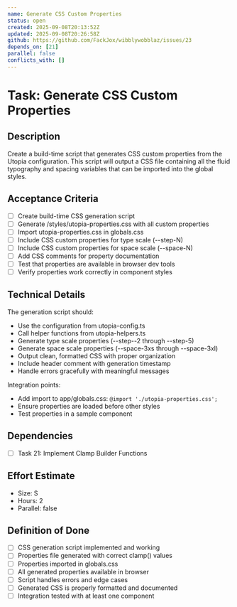 ```yaml
---
name: Generate CSS Custom Properties
status: open
created: 2025-09-08T20:13:52Z
updated: 2025-09-08T20:26:58Z
github: https://github.com/FackJox/wibblywobblaz/issues/23
depends_on: [21]
parallel: false
conflicts_with: []
---
```


# Task: Generate CSS Custom Properties

## Description
Create a build-time script that generates CSS custom properties from the Utopia configuration. This script will output a CSS file containing all the fluid typography and spacing variables that can be imported into the global styles.

## Acceptance Criteria
- [ ] Create build-time CSS generation script
- [ ] Generate /styles/utopia-properties.css with all custom properties
- [ ] Import utopia-properties.css in globals.css
- [ ] Include CSS custom properties for type scale (--step-N)
- [ ] Include CSS custom properties for space scale (--space-N)
- [ ] Add CSS comments for property documentation
- [ ] Test that properties are available in browser dev tools
- [ ] Verify properties work correctly in component styles

## Technical Details
The generation script should:
- Use the configuration from utopia-config.ts
- Call helper functions from utopia-helpers.ts
- Generate type scale properties (--step--2 through --step-5)
- Generate space scale properties (--space-3xs through --space-3xl)
- Output clean, formatted CSS with proper organization
- Include header comment with generation timestamp
- Handle errors gracefully with meaningful messages

Integration points:
- Add import to app/globals.css: `@import './utopia-properties.css';`
- Ensure properties are loaded before other styles
- Test properties in a sample component

## Dependencies
- [ ] Task 21: Implement Clamp Builder Functions

## Effort Estimate
- Size: S
- Hours: 2
- Parallel: false

## Definition of Done
- [ ] CSS generation script implemented and working
- [ ] Properties file generated with correct clamp() values
- [ ] Properties imported in globals.css
- [ ] All generated properties available in browser
- [ ] Script handles errors and edge cases
- [ ] Generated CSS is properly formatted and documented
- [ ] Integration tested with at least one component
